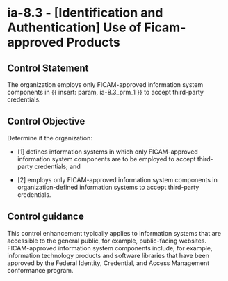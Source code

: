 # ia-8.3 - \[Identification and Authentication\] Use of Ficam-approved Products

## Control Statement

The organization employs only FICAM-approved information system components in {{ insert: param, ia-8.3_prm_1 }} to accept third-party credentials.

## Control Objective

Determine if the organization:

- \[1\] defines information systems in which only FICAM-approved information system components are to be employed to accept third-party credentials; and

- \[2\] employs only FICAM-approved information system components in organization-defined information systems to accept third-party credentials.

## Control guidance

This control enhancement typically applies to information systems that are accessible to the general public, for example, public-facing websites. FICAM-approved information system components include, for example, information technology products and software libraries that have been approved by the Federal Identity, Credential, and Access Management conformance program.
